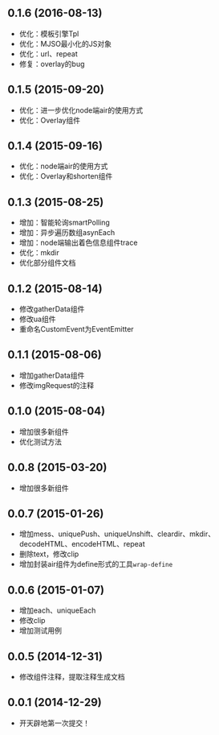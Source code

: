 ## 0.1.6 (2016-08-13)

  - 优化：模板引擎Tpl
  - 优化：MJSO最小化的JS对象
  - 优化：url、repeat
  - 修复：overlay的bug

## 0.1.5 (2015-09-20)

  - 优化：进一步优化node端air的使用方式
  - 优化：Overlay组件

## 0.1.4 (2015-09-16)

  - 优化：node端air的使用方式
  - 优化：Overlay和shorten组件

## 0.1.3 (2015-08-25)

  - 增加：智能轮询smartPolling
  - 增加：异步遍历数组asynEach
  - 增加：node端输出着色信息组件trace
  - 优化：mkdir
  - 优化部分组件文档

## 0.1.2 (2015-08-14)

  - 修改gatherData组件
  - 修改ua组件
  - 重命名CustomEvent为EventEmitter

## 0.1.1 (2015-08-06)

  - 增加gatherData组件
  - 修改imgRequest的注释

## 0.1.0 (2015-08-04)

  - 增加很多新组件
  - 优化测试方法

## 0.0.8 (2015-03-20)

  - 增加很多新组件

## 0.0.7 (2015-01-26)

  - 增加mess、uniquePush、uniqueUnshift、cleardir、mkdir、decodeHTML、encodeHTML、repeat
  - 删除text，修改clip
  - 增加封装air组件为define形式的工具`wrap-define`

## 0.0.6 (2015-01-07)

  - 增加each、uniqueEach
  - 修改clip
  - 增加测试用例

## 0.0.5 (2014-12-31)

  - 修改组件注释，提取注释生成文档

## 0.0.1 (2014-12-29)

  - 开天辟地第一次提交！
